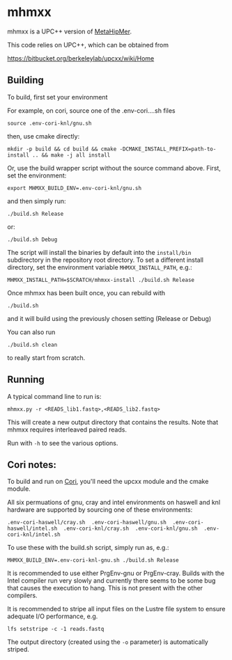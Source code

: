 # mhmxx #

mhmxx is a UPC++ version of [MetaHipMer](https://sites.google.com/lbl.gov/exabiome/downloads?authuser=0).

This code relies on UPC++, which can be obtained from

https://bitbucket.org/berkeleylab/upcxx/wiki/Home


## Building

To build, first set your environment

For example, on cori, source one of the .env-cori....sh files

`source .env-cori-knl/gnu.sh`

then, use cmake directly:

`mkdir -p build && cd build && cmake -DCMAKE_INSTALL_PREFIX=path-to-install .. && make -j all install`

Or, use the build wrapper script without the source command above. First, set the environment:

`export MHMXX_BUILD_ENV=.env-cori-knl/gnu.sh`

and then simply run:

`./build.sh Release`

or:

`./build.sh Debug`

The script will install the binaries by default into the `install/bin` subdirectory in the repository root directory. To set a different install 
directory, set the environment variable `MHMXX_INSTALL_PATH`, e.g.:

`MHMXX_INSTALL_PATH=$SCRATCH/mhmxx-install ./build.sh Release`

Once mhmxx has been built once, you can rebuild with

`./build.sh`

and it will build using the previously chosen setting (Release or Debug)

You can also run

`./build.sh clean`

to really start from scratch.

## Running


A typical command line to run is:

`mhmxx.py -r <READS_lib1.fastq>,<READS_lib2.fastq>`

This will create a new output directory that contains the results. Note that mhmxx requires interleaved paired reads.

Run with `-h` to see the various options.

## Cori notes:

To build and run on [Cori](https://docs.nersc.gov/systems/cori/), you'll need the upcxx module and the cmake module.

All six permuations of gnu, cray and intel environments on haswell and knl hardware are supported
by sourcing one of these environments:

`.env-cori-haswell/cray.sh  .env-cori-haswell/gnu.sh  .env-cori-haswell/intel.sh  .env-cori-knl/cray.sh  .env-cori-knl/gnu.sh  .env-cori-knl/intel.sh`

To use these with the build.sh script, simply run as, e.g.:

`MHMXX_BUILD_ENV=.env-cori-knl-gnu.sh ./build.sh Release`

It is recommended to use either PrgEnv-gnu or PrgEnv-cray. Builds with the Intel compiler run very slowly and currently there seems to be some bug that causes the execution to hang. This is not present with the other compilers.

It is recommended to stripe all input files on the Lustre file system to ensure adequate I/O performance, e.g.

`lfs setstripe -c -1 reads.fastq`

The output directory (created using the `-o` parameter) is automatically striped.

